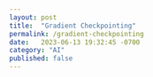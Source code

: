 ```yaml
---
layout: post
title:  "Gradient Checkpointing"
permalink: /gradient-checkpointing
date:   2023-06-13 19:32:45 -0700
category: "AI"
published: false
---
```


